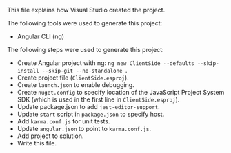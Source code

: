 This file explains how Visual Studio created the project.

The following tools were used to generate this project:
- Angular CLI (ng)

The following steps were used to generate this project:
- Create Angular project with ng: `ng new ClientSide --defaults --skip-install --skip-git --no-standalone `.
- Create project file (`ClientSide.esproj`).
- Create `launch.json` to enable debugging.
- Create `nuget.config` to specify location of the JavaScript Project System SDK (which is used in the first line in `ClientSide.esproj`).
- Update package.json to add `jest-editor-support`.
- Update `start` script in `package.json` to specify host.
- Add `karma.conf.js` for unit tests.
- Update `angular.json` to point to `karma.conf.js`.
- Add project to solution.
- Write this file.
